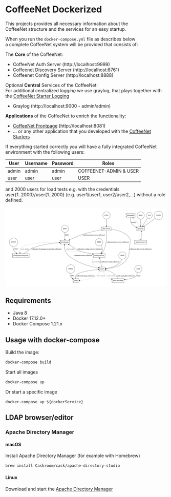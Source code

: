 # CoffeeNet Dockerized

This projects provides all necessary information about the  
CoffeeNet structure and the services for an easy startup.

When you run the `docker-compose.yml` file as describes below  
a complete CoffeeNet system will be provided that consists of:

The **Core** of the CoffeeNet:
- CoffeeNet Auth Server (http://localhost:9999)
- Coffeenet Discovery Server (http://localhost:8761)
- Coffeenet Config Server (http://localhost:8888)

Optional **Central** Services of the CoffeeNet:  
For additional centralized _logging_ we use graylog, that plays together with  
the [CoffeeNet Starter Logging](https://github.com/coffeenet/coffeenet-starter/tree/master/coffeenet-starter-logging)
- Graylog (http://localhost:9000 - admin/admin)


**Applications** of the CoffeeNet to enrich the functionality:
- [CoffeeNet Frontpage](https://github.com/coffeenet/coffeenet-frontpage) (http://localhost:8081)
- ... or any other application that you developed with the [CoffeeNet Starters](https://github.com/coffeenet/coffeenet-starter/)

If everything started correctly you will have a fully integrated CoffeeNet environment with the following users:

| User | Username | Password | Roles |
|---|---|---|---|
| admin | admin | admin | COFFEENET-ADMIN & USER |
| user | user | user | USER |

and 2000 users for load tests e.g. with the credentials user{1..2000}/user{1..2000} 
(e.g. user1/user1, user2/user2,...) without a role defined.


![CoffeeNetArchitecture][architecture]


## Requirements

* Java 8
* Docker 17.12.0+
* Docker Compose 1.21.x

## Usage with docker-compose

Build the image:

```bash
docker-compose build
```

Start all images

```bash
docker-compose up
```

Or start a specific image

```
docker-compose up ${dockerService}
```

## LDAP browser/editor

### Apache Directory Manager

#### macOS

Install Apache Directory Manager (for example with Homebrew)
```bash
brew install Caskroom/cask/apache-directory-studio
```

#### Linux

Download and start the [Apache Directory Manager](http://directory.apache.org/studio/download/download-linux.html)


[architecture]: architecture.png "CoffeeNet Architecture"

